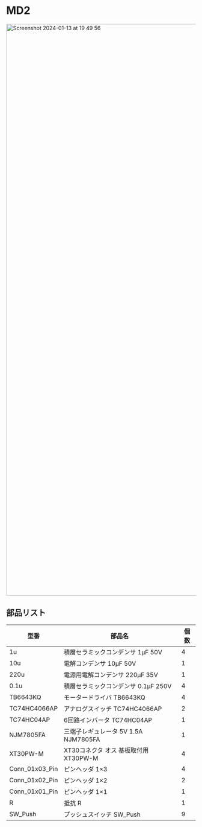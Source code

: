 # MD2

<img width="1515" alt="Screenshot 2024-01-13 at 19 49 56" src="https://github.com/TakanoTaiga/md2/assets/53041471/fbabfdf0-0c51-4e3b-850e-3ab0ca0a3ce1">

## 部品リスト


| 型番           | 部品名                       | 個数 |
|--------------|----------------------------|----|
| 1u           | 積層セラミックコンデンサ 1μF 50V   | 4  |
| 10u          | 電解コンデンサ 10μF 50V      | 1  |
| 220u         | 電源用電解コンデンサ 220μF 35V | 1  |
| 0.1u         | 積層セラミックコンデンサ 0.1μF 250V | 4  |
| TB6643KQ     | モータードライバ TB6643KQ      | 4  |
| TC74HC4066AP | アナログスイッチ TC74HC4066AP  | 2  |
| TC74HC04AP   | 6回路インバータ TC74HC04AP     | 1  |
| NJM7805FA    | 三端子レギュレータ 5V 1.5A NJM7805FA | 1  |
| XT30PW-M     | XT30コネクタ オス 基板取付用 XT30PW-M | 4  |
| Conn_01x03_Pin | ピンヘッダ 1×3                | 4  |
| Conn_01x02_Pin | ピンヘッダ 1×2                | 2  |
| Conn_01x01_Pin | ピンヘッダ 1×1                | 1  |
| R           | 抵抗 R                      | 1  |
| SW_Push     | プッシュスイッチ SW_Push       | 9  |

